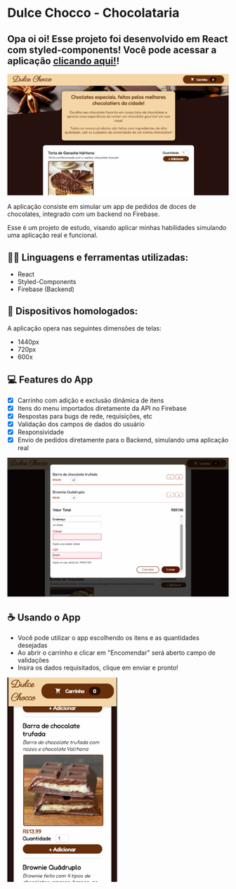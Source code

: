 # Dulce Chocco - Chocolataria

## Opa oi oi! Esse projeto foi desenvolvido em React com styled-components! Você pode acessar a aplicação <a target="_blank" href="https://climao-psi.vercel.app/">clicando aqui!</a>!

<img src="src/assets/image/demo-photo-1.png" width="550px" alt="imagem de demonstração desktop">

A aplicação consiste em simular um app de pedidos de doces de chocolates, integrado com um backend no Firebase. 

Esse é um projeto de estudo, visando aplicar minhas habilidades simulando uma aplicação real e funcional.

## 👨‍💻 Linguagens e ferramentas utilizadas:
- React
- Styled-Components
- Firebase (Backend)

## 📱 Dispositivos homologados:
A aplicação opera nas seguintes dimensões de telas:
- 1440px
- 720px
- 600x

## 💻 Features do App

- [x] Carrinho com adição e exclusão dinâmica de itens
- [x] Itens do menu importados diretamente da API no Firebase
- [X] Respostas para bugs de rede, requisições, etc
- [x] Validação dos campos de dados do usuário
- [X] Responsividade 
- [x] Envio de pedidos diretamente para o Backend, simulando uma aplicação real

<img src="src/assets/image/demo-photo-2.png" width="550px" alt="imagem de demonstração carrinho">

## ☕ Usando o App
- Você pode utilizar o app escolhendo os itens e as quantidades desejadas
- Ao abrir o carrinho e clicar em "Encomendar" será aberto campo de validações
- Insira os dados requisitados, clique em enviar e pronto!

<img src="src/assets/image/demo-photo-3.png" width="250px" alt="imagem de demonstração mobile">
